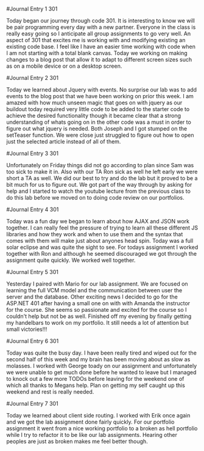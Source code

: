#Journal Entry 1 301

Today began our journey through code 301. It is interesting to know we will be pair programming every day with a new partner. Everyone in the class is really easy going so I anticipate all group assignments to go very well. An aspect of 301 that excites me is working with and modifying existing an existing code base. I feel like I have an easier time working with code when I am not starting with a total blank canvas. Today we working on making changes to a blog post that allow it to adapt to different screen sizes such as on a mobile device or on a desktop screen.

#Journal Entry 2 301

Today we learned about Jquery with events. No surprise our lab was to add events to the blog post that we have been working on prior this week. I am amazed with how much unseen magic that goes on with jquery as our buildout today required very little code to be added to the starter code to achieve the desired functionality though it became clear that a strong understanding of whats going on in the other code was a must in order to figure out what jquery is needed. Both Joseph and I got stumped on the setTeaser function. We were close just struggled to figure out how to open just the selected article instead of all of them.

#Journal Entry 3 301

Unfortunately on Friday things did not go according to plan since Sam was too sick to make it in. Also with our TA Ron sick as well he left early we were short a TA as well. We did our best to try and do the lab but it proved to be a bit much for us to figure out. We got part of the way through by asking for help and I started to watch the youtube lecture from the previous class to do this lab before we moved on to doing code review on our portfolios.

#Journal Entry 4 301

Today was a fun day we began to learn about how AJAX and JSON work together. I can really feel the pressure of trying to learn all these different JS libraries and how they work and when to use them and the syntax that comes with them will make just about anyones head spin. Today was a full solar eclipse and was quite the sight to see. For todays assignment I worked together with Ron and although he seemed discouraged we got through the assignment quite quickly. We worked well together.

#Journal Entry 5 301

Yesterday I paired with Mario for our lab assignment. We are focused on learning the full VCM model and the communication between user the server and the database. Other exciting news I decided to go for the ASP.NET 401 after having a small one on with with Amanda the instructor for the course. She seems so passionate and excited for the course so I couldn't help but not be as well. Finished off my evening by finally getting my handelbars to work on my portfolio. It still needs a lot of attention but small victories!!!

#Journal Entry 6 301

Today was quite the busy day. I have been really tired and wiped out for the second half of this week and my brain has been moving about as slow as molasses. I worked with George toady on our assignment and unfortunately we were unable to get much done before he wanted to leave but I managed to knock out a few more TODOs before leaving for the weekend one of which all thanks to Megans help. Plan on getting my self caught up this weekend and rest is really needed.

#Journal Entry 7 301

Today we learned about client side routing. I worked with Erik once again and we got the lab assignment done fairly quickly. For our portfolio assignment it went from a nice working portfolio to a broken as hell portfolio while I try to refactor it to be like our lab assignments. Hearing other peoples are just as broken makes me feel better though.  
